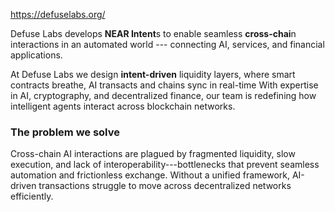 https://defuselabs.org/


Defuse Labs develops **NEAR Intent**s to enable seamless **cross-chai**n interactions in an automated world --- connecting AI, services, and financial applications.

At Defuse Labs we design **intent-driven** liquidity layers, where smart contracts breathe, AI transacts and chains sync in real-time With expertise in AI, cryptography, and decentralized finance, our team is redefining how intelligent agents interact across blockchain networks.


### The problem we solve


Cross-chain AI interactions are plagued by fragmented liquidity, slow execution, and lack of interoperability---bottlenecks that prevent seamless automation and frictionless exchange. Without a unified framework, AI-driven transactions struggle to move across decentralized networks efficiently.